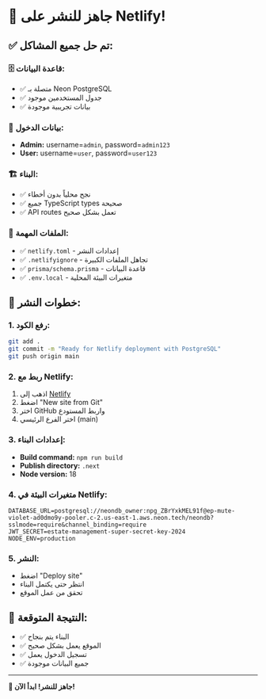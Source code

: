 # 🎉 جاهز للنشر على Netlify!

## ✅ تم حل جميع المشاكل:

### 🗄️ قاعدة البيانات:
- ✅ متصلة بـ Neon PostgreSQL
- ✅ جدول المستخدمين موجود
- ✅ بيانات تجريبية موجودة

### 🔐 بيانات الدخول:
- **Admin:** username=`admin`, password=`admin123`
- **User:** username=`user`, password=`user123`

### 🏗️ البناء:
- ✅ نجح محلياً بدون أخطاء
- ✅ جميع TypeScript types صحيحة
- ✅ API routes تعمل بشكل صحيح

### 📁 الملفات المهمة:
- ✅ `netlify.toml` - إعدادات النشر
- ✅ `.netlifyignore` - تجاهل الملفات الكبيرة
- ✅ `prisma/schema.prisma` - قاعدة البيانات
- ✅ `.env.local` - متغيرات البيئة المحلية

## 🚀 خطوات النشر:

### 1. رفع الكود:
```bash
git add .
git commit -m "Ready for Netlify deployment with PostgreSQL"
git push origin main
```

### 2. ربط مع Netlify:
1. اذهب إلى [Netlify](https://netlify.com)
2. اضغط "New site from Git"
3. اختر GitHub واربط المستودع
4. اختر الفرع الرئيسي (main)

### 3. إعدادات البناء:
- **Build command:** `npm run build`
- **Publish directory:** `.next`
- **Node version:** 18

### 4. متغيرات البيئة في Netlify:
```
DATABASE_URL=postgresql://neondb_owner:npg_ZBrYxkMEL91f@ep-mute-violet-ad0dmo9y-pooler.c-2.us-east-1.aws.neon.tech/neondb?sslmode=require&channel_binding=require
JWT_SECRET=estate-management-super-secret-key-2024
NODE_ENV=production
```

### 5. النشر:
- اضغط "Deploy site"
- انتظر حتى يكتمل البناء
- تحقق من عمل الموقع

## 🎯 النتيجة المتوقعة:
- ✅ البناء يتم بنجاح
- ✅ الموقع يعمل بشكل صحيح
- ✅ تسجيل الدخول يعمل
- ✅ جميع البيانات موجودة

---

**🚀 جاهز للنشر! ابدأ الآن!**